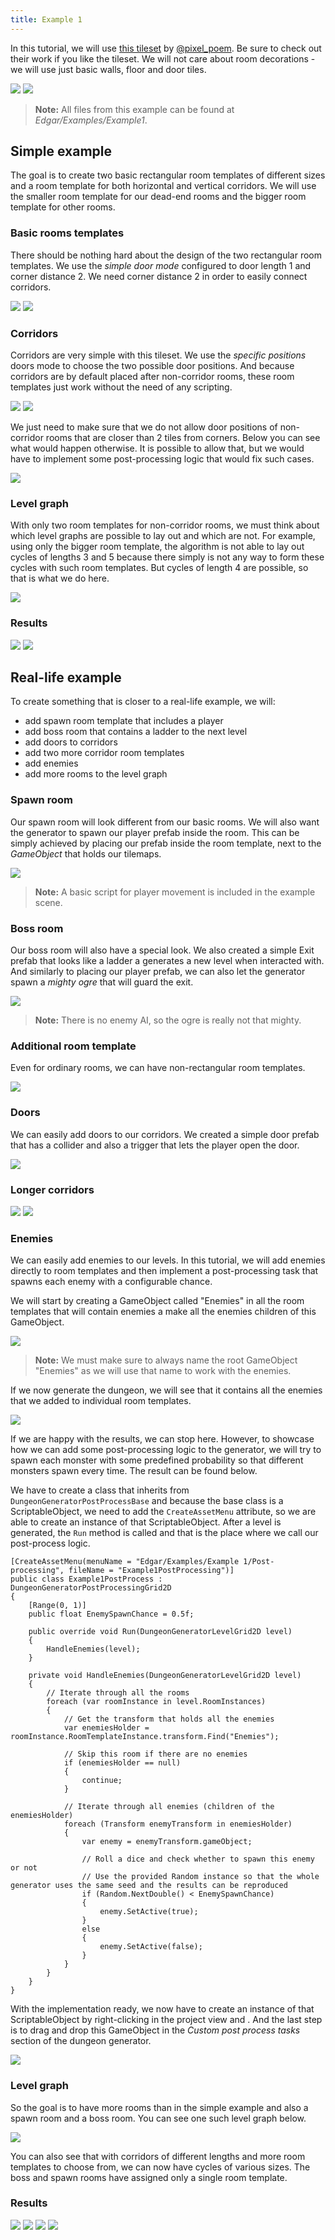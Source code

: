```yaml
---
title: Example 1
---
```


In this tutorial, we will use [this tileset](https://pixel-poem.itch.io/dungeon-assetpuck) by [@pixel_poem](https://twitter.com/pixel_poem). Be sure to check out their work if you like the tileset. We will not care about room decorations - we will use just basic walls, floor and door tiles. 

<ExternalCode name="example1PostProcessing_inner" />

<Gallery>
    <Image src="2d/examples/example1/result1.png" caption="Simple example" />
    <Image src="2d/examples/example1/result_reallife1.png" caption="Real-life example" />
</Gallery>

> **Note:** All files from this example can be found at *Edgar/Examples/Example1*.

<ExampleFeatures id="example-1" />

## Simple example

The goal is to create two basic rectangular room templates of different sizes and a room template for both horizontal and vertical corridors. We will use the smaller room template for our dead-end rooms and the bigger room template for other rooms.

### Basic rooms templates

There should be nothing hard about the design of the two rectangular room templates. We use the *simple* *door mode* configured to door length 1 and corner distance 2. We need corner distance 2 in order to easily connect corridors.

<Gallery>
    <Image src="2d/examples/example1/room1.png" caption="Bigger room" />
    <Image src="2d/examples/example1/room2.png" caption="Smaller room" />
</Gallery>

### Corridors

Corridors are very simple with this tileset. We use the *specific positions* doors mode to choose the two possible door positions. And because corridors are by default placed after non-corridor rooms, these room templates just work without the need of any scripting.

<Gallery>
    <Image src="2d/examples/example1/corridor_horizontal.png" caption="Horizontal corridor" />
    <Image src="2d/examples/example1/corridor_vertical.png" caption="Vertical corridor" />
</Gallery>

We just need to make sure that we do not allow door positions of non-corridor rooms that are closer than 2 tiles from corners. Below you can see what would happen otherwise. It is possible to allow that, but we would have to implement some post-processing logic that would fix such cases.

<Image src="2d/examples/example1/wrong_corridor.png" caption="Incorrect corridor connection" />  

### Level graph

With only two room templates for non-corridor rooms, we must think about which level graphs are possible to lay out and which are not. For example, using only the bigger room template, the algorithm is not able to lay out cycles of lengths 3 and 5 because there simply is not any way to form these cycles with such room templates. But cycles of length 4 are possible, so that is what we do here.

<Image src="2d/examples/example1/level_graph1.png" caption="Level graph" />

### Results

<Gallery>
    <Image src="2d/examples/example1/result2.png" caption="Example result" />
    <Image src="2d/examples/example1/result3.png" caption="Example result" />
</Gallery>

## Real-life example

To create something that is closer to a real-life example, we will:
- add spawn room template that includes a player
- add boss room that contains a ladder to the next level
- add doors to corridors
- add two more corridor room templates
- add enemies
- add more rooms to the level graph

### Spawn room

Our spawn room will look different from our basic rooms. We will also want the generator to spawn our player prefab inside the room. This can be simply achieved by placing our prefab inside the room template, next to the *GameObject* that holds our tilemaps.

<Image src="2d/examples/example1/spawn.png" caption="Spawn room with player prefab" />

> **Note:** A basic script for player movement is included in the example scene.

### Boss room

Our boss room will also have a special look. We also created a simple Exit prefab that looks like a ladder a generates a new level when interacted with. And similarly to placing our player prefab, we can also let the generator spawn a *mighty ogre* that will guard the exit.

<Image src="2d/examples/example1/boss.png" caption="Boss room template with exit prefab" />

> **Note:** There is no enemy AI, so the ogre is really not that mighty.

### Additional room template

Even for ordinary rooms, we can have non-rectangular room templates.

<Gallery cols={2}>
    <Image src="2d/examples/example1/room3.png" caption="Additional room tempalte" />
</Gallery>

### Doors

We can easily add doors to our corridors. We created a simple door prefab that has a collider and also a trigger that lets the player open the door.

<Image src="2d/examples/example1/corridor_doors.png" caption="Corridor with doors" />

### Longer corridors

<Gallery cols={2}>
    <Image src="2d/examples/example1/corridor_horizontal2.png" caption="Longer horizontal corridor" />
    <Image src="2d/examples/example1/corridor_vertical2.png" caption="Longer vertical corridor" />
</Gallery>

### Enemies

We can easily add enemies to our levels. In this tutorial, we will add enemies directly to room templates and then implement a post-processing task that spawns each enemy with a configurable chance. 

We will start by creating a GameObject called "Enemies" in all the room templates that will contain enemies a make all the enemies children of this GameObject.

<Image src="2d/examples/example1/room_with_monsters.png" caption="Enemies added to the room template" />

> **Note:** We must make sure to always name the root GameObject "Enemies" as we will use that name to work with the enemies.

If we now generate the dungeon, we will see that it contains all the enemies that we added to individual room templates.

<Image src="2d/examples/example1/dungeon_with_monsters.png" caption="Dungeon with monsters" />

If we are happy with the results, we can stop here. However, to showcase how we can add some post-processing logic to the generator, we will try to spawn each monster with some predefined probability so that different monsters spawn every time. The result can be found below.

We have to create a class that inherits from `DungeonGeneratorPostProcessBase` and because the base class is a ScriptableObject, we need to add the `CreateAssetMenu` attribute, so we are able to create an instance of that ScriptableObject. After a level is generated, the `Run` method is called and that is the place where we call our post-process logic.

    [CreateAssetMenu(menuName = "Edgar/Examples/Example 1/Post-processing", fileName = "Example1PostProcessing")]
    public class Example1PostProcess : DungeonGeneratorPostProcessingGrid2D
    {
        [Range(0, 1)]
        public float EnemySpawnChance = 0.5f;

        public override void Run(DungeonGeneratorLevelGrid2D level)
        { 
            HandleEnemies(level);
        }

        private void HandleEnemies(DungeonGeneratorLevelGrid2D level)
        {
            // Iterate through all the rooms
            foreach (var roomInstance in level.RoomInstances)
            {
                // Get the transform that holds all the enemies
                var enemiesHolder = roomInstance.RoomTemplateInstance.transform.Find("Enemies");

                // Skip this room if there are no enemies
                if (enemiesHolder == null)
                {
                    continue;
                }

                // Iterate through all enemies (children of the enemiesHolder)
                foreach (Transform enemyTransform in enemiesHolder)
                {
                    var enemy = enemyTransform.gameObject;

                    // Roll a dice and check whether to spawn this enemy or not
                    // Use the provided Random instance so that the whole generator uses the same seed and the results can be reproduced
                    if (Random.NextDouble() < EnemySpawnChance)
                    {
                        enemy.SetActive(true);
                    }
                    else
                    {
                        enemy.SetActive(false);
                    }
                }
            }
        }
    }

With the implementation ready, we now have to create an instance of that ScriptableObject by right-clicking in the project view and <Path path="2d:Examples/Example 1/Post-processing" />. And the last step is to drag and drop this GameObject in the *Custom post process tasks* section of the dungeon generator.

<Image src="2d/examples/example1/custom_post_process.png" caption="Add the ScriptableObject to the Custom post-processing tasks array" />

### Level graph

So the goal is to have more rooms than in the simple example and also a spawn room and a boss room. You can see one such level graph below.

<Image src="2d/examples/example1/level_graph2.png" caption="Level graph" />

You can also see that with corridors of different lengths and more room templates to choose from, we can now have cycles of various sizes. The boss and spawn rooms have assigned only a single room template.

### Results

<Gallery cols={2} fixedHeight>
    <Image src="2d/examples/example1/result_reallife2.png" caption="Example result" />
    <Image src="2d/examples/example1/result_reallife3.png" caption="Example result" />
    <Image src="2d/examples/example1/result_reallife4.png" caption="Example result with enemies" />
    <Image src="2d/examples/example1/result_reallife5.png" caption="Example result with enemies" />
</Gallery>
